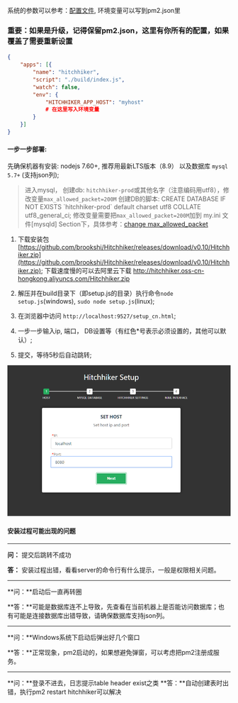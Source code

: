系统的参数可以参考：[配置文件](configuration.md), 环境变量可以写到pm2.json里

### 重要：如果是升级，记得保留pm2.json，这里有你所有的配置，如果覆盖了需要重新设置

```json
{
    "apps": [{
        "name": "hitchhiker",
        "script": "./build/index.js",
        "watch": false,
        "env": {
            "HITCHHIKER_APP_HOST": "myhost"
            # 在这里写入环境变量
        }
    }]
}
```

#### 一步一步部署:

先确保机器有安装: nodejs 7.60+, 推荐用最新LTS版本（8.9） 以及数据库 `mysql 5.7+` (支持json列);

> 进入mysql， 创建db: `hitchhiker-prod`或其他名字（注意编码用utf8），修改变量`max_allowed_packet=200M`
> 创建DB的脚本: CREATE DATABASE IF NOT EXISTS \`hitchhiker-prod\` default charset utf8 COLLATE utf8_general_ci;
> 修改变量需要把`max_allowed_packet=200M`加到 my.ini 文件[mysqld] Section下，具体参考：[change max_allowed_packet](https://stackoverflow.com/questions/8062496/how-to-change-max-allowed-packet-size)

1. 下载安装包 [https://github.com/brookshi/Hitchhiker/releases/download/v0.10/Hitchhiker.zip](https://github.com/brookshi/Hitchhiker/releases/download/v0.10/Hitchhiker.zip); 
下载速度慢的可以去阿里云下载 http://hitchhiker.oss-cn-hongkong.aliyuncs.com/Hitchhiker.zip

2. 解压并在build目录下（即setup.js的目录）执行命令`node setup.js`(windows), `sudo node setup.js`(linux);

3. 在浏览器中访问 `http://localhost:9527/setup_cn.html`;

4. 一步一步输入ip, 端口， DB设置等（有红色*号表示必须设置的，其他可以默认）;

5. 提交，等待5秒后自动跳转;

![](https://raw.githubusercontent.com/brookshi/images/master/Hitchhiker/setup.png)


#### 安装过程可能出现的问题
-----
**问：** 提交后跳转不成功

**答：** 安装过程出错，看看server的命令行有什么提示，一般是权限相关问题。

-----
**问：**启动后一直再转圈

**答：**可能是数据库连不上导致，先查看在当前机器上是否能访问数据库；也有可能是连接数据库出错导致，请确保数据库支持json列。

-----
**问：**Windows系统下启动后弹出好几个窗口

**答：**正常现象，pm2启动的，如果想避免弹窗，可以考虑把pm2注册成服务。

-----
**问：**登录不进去，日志提示table header exist之类
**答：**自动创建表时出错，执行pm2 restart hitchhiker可以解决
